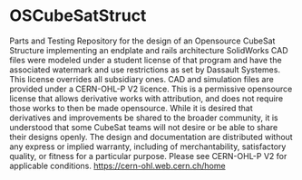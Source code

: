# OSCubeSatStruct
Parts and Testing Repository for the design of an Opensource CubeSat Structure implementing an endplate and rails architecture
SolidWorks CAD files were modeled under a student license of that program and have the associated watermark and use restrictions as set by Dassault Systemes. This license overrides all subsidiary ones. 
CAD and simulation files are provided under a CERN-OHL-P V2 licence. This is a permissive opensource license that allows derivative works with attribution, and does not require those works to then be made opensource. While it is desired that derivatives and improvements be shared to the broader community, it is understood that some CubeSat teams will not desire or be able to share their designs openly. The design and documentation are distributed without any express or implied warranty, including of merchantability, satisfactory quality, or fitness for a particular purpose.  Please see CERN-OHL-P V2 for applicable conditions. https://cern-ohl.web.cern.ch/home
